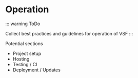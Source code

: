 # Operation <Badge text="coming soon"/>

::: warning ToDo

Collect best practices and guidelines for operation of VSF
:::

Potential sections

- Project setup
- Hosting
- Testing / CI
- Deployment / Updates